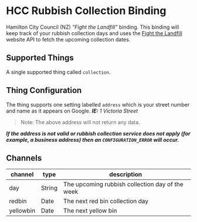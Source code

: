 # HCC Rubbish Collection Binding

Hamilton City Council (NZ) _"Fight the Landfill"_ binding. This binding will keep track of your rubbish collection days and uses the [Fight the Landfill](https://www.fightthelandfill.co.nz/) website API to fetch the upcoming collection dates.

## Supported Things

A single supported thing called `collection`.

## Thing Configuration

The thing supports one setting labelled `address` which is your street number and name as it appears on Google. *__IE:__ 1 Victoria Street*

> Note: The above address will not return any data.

*__If the address is not valid or rubbish collection service does not apply (for example, a business address) then an `CONFIGURATION_ERROR` will occur.__*

## Channels

| channel   | type   | description                                              |
| --------- | ------ | -------------------------------------------------------- |
| day       | String | The upcoming rubbish collection day of the week          |
| redbin    | Date   | The next red bin collection day                          |
| yellowbin | Date   | The next yellow bin                                      |
